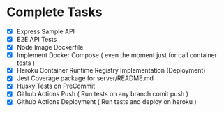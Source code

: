 # Complete Tasks
- [x] Express Sample API
- [x] E2E API Tests
- [x] Node Image Dockerfile
- [x] Implement Docker Compose ( even the moment just for call container tests )
- [x] Heroku Container Runtime Registry Implementation (Deployment)
- [x] Jest Coverage package for server/README.md
- [x] Husky Tests on PreCommit
- [x] Github Actions Push ( Run tests on any branch comit push )
- [x] Github Actions Deployment ( Run tests and deploy on heroku )